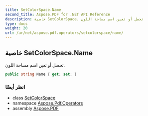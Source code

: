 ```yaml
---
title: SetColorSpace.Name
second_title: Aspose.PDF for .NET API Reference
description: خاصية SetColorSpace. تحصل أو تعين اسم مساحة اللون
type: docs
weight: 20
url: /ar/net/aspose.pdf.operators/setcolorspace/name/
---
```

## خاصية SetColorSpace.Name

تحصل أو تعين اسم مساحة اللون.

```csharp
public string Name { get; set; }
```

### انظر أيضًا

* class [SetColorSpace](../)
* namespace [Aspose.Pdf.Operators](../../../aspose.pdf.operators/)
* assembly [Aspose.PDF](../../../)